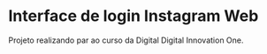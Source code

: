 # Interface de login Instagram Web

Projeto realizando par ao curso da Digital Digital Innovation One.
